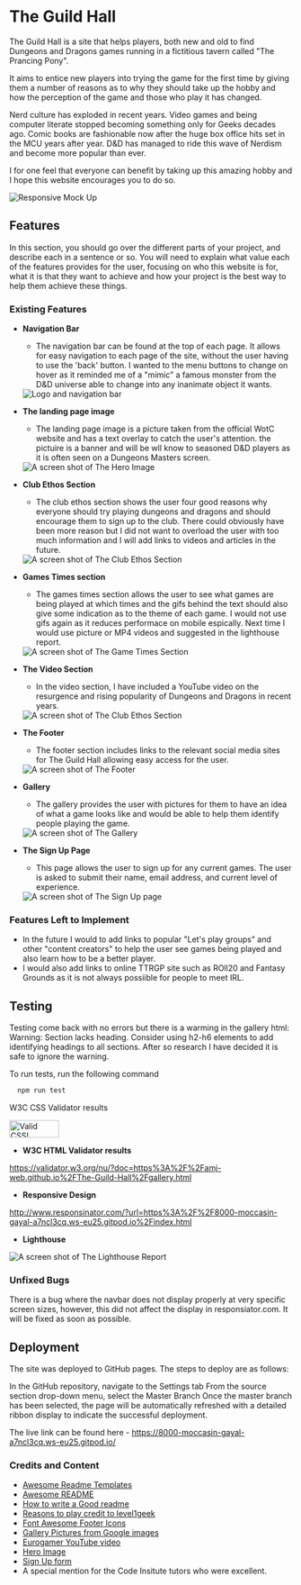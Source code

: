 # The Guild Hall 

The Guild Hall is a site that helps players, both new and old to find Dungeons and Dragons games running in a fictitious tavern called "The Prancing Pony". 

It aims to entice new players into trying the game for the first time by giving them a number of reasons as to why they should take up the hobby and how the perception of the game and those who play it has changed. 

Nerd culture has exploded in recent years. Video games and being computer literate stopped becoming something only for Geeks decades ago. Comic books are fashionable now after the huge box office hits set in the MCU years after year. D&D has managed to ride this wave of Nerdism and become more popular than ever. 

I for one feel that everyone can benefit by taking up this amazing hobby and I hope this website encourages you to do so.  

  <img src="assets/images/FireShot Capture 002 - Multi Device Website Mockup Generator - techsini.com.png" alt="Responsive Mock Up">


## Features 

In this section, you should go over the different parts of your project, and describe each in a sentence or so. You will need to explain what value each of the features provides for the user, focusing on who this website is for, what it is that they want to achieve and how your project is the best way to help them achieve these things.

### Existing Features

- __Navigation Bar__

  - The navigation bar can be found at the top of each page. It allows for easy navigation to each page of the site, without the user having to use the 'back' button. I wanted to the menu buttons to change on hover as it reminded me of a "mimic" a famous monster from the D&D universe able to change into any inanimate object it wants. 

  <img src="assets/images/Logo.png" alt="Logo and navigation bar">


- __The landing page image__

  - The landing page image is a picture taken from the official WotC website and has a text overlay to catch the user's attention. the pictuire is a banner and will be wll know to seasoned D&D players as it is often seen on a Dungeons Masters screen. 


  <img src="assets/images/heroimage.png" alt="A screen shot of The Hero Image">

- __Club Ethos Section__


  - The club ethos section shows the user four good reasons why everyone should try playing dungeons and dragons and should encourage them to sign up to the club. There could obviously have been more reason but I did not want to overload the user with too much information and I will add links to videos and articles in the future. 

  <img src="assets/images/clubethos.png" alt="A screen shot of The Club Ethos Section">


- __Games Times section__

  - The games times section allows the user to see what games are being played at which times and the gifs behind the text should also give some indication as to the theme of each game. I would not use gifs again as it reduces performace on mobile espically. Next time I would use picture or MP4 videos and suggested in the lighthouse report. 

  <img src="assets/images/gametimes.png" alt="A screen shot of The Game Times Section">


- __The Video Section__


  - In the video section, I have included a YouTube video on the resurgence and rising popularity of Dungeons and Dragons in recent years. 

  <img src="assets/images/YouTube.png" alt="A screen shot of The Club Ethos Section">


- __The Footer__ 


  - The footer section includes links to the relevant social media sites for The Guild Hall allowing easy access for the user. 

  <img src="assets/images/footer.png" alt="A screen shot of The Footer">


- __Gallery__

  - The gallery provides the user with pictures for them to have an idea of what a game looks like and would be able to help them identify people playing the game.  

  <img src="assets/images/gallery.png" alt="A screen shot of The Gallery">


- __The Sign Up Page__

  - This page allows the user to sign up for any current games. The user is asked to submit their name, email address, and current level of experience.

  <img src="assets/images/signup.png" alt="A screen shot of The Sign Up page">


### Features Left to Implement

- In the future I would to add links to popular "Let's play groups" and other "content creators" to help the user see games being played and also learn how to be a better player. 
- I would also add links to online TTRGP site such as ROll20 and Fantasy Grounds as it is not always possiible for people to meet IRL. 

## Testing 

Testing come back with no errors but there is a warming in the gallery html: Warning: Section lacks heading. Consider using h2-h6 elements to add identifying headings to all sections. After so research I have decided it is safe to ignore the warning. 

To run tests, run the following command

```bash
  npm run test
```
W3C CSS Validator results
<p>
    <a href="https://jigsaw.w3.org/css-validator/check/referer">
        <img style="border:0;width:88px;height:31px"
            src="https://jigsaw.w3.org/css-validator/images/vcss"
            alt="Valid CSS!" />
    </a>
</p>

- __W3C HTML Validator results__

https://validator.w3.org/nu/?doc=https%3A%2F%2Famj-web.github.io%2FThe-Guild-Hall%2Fgallery.html

- __Responsive Design__

http://www.responsinator.com/?url=https%3A%2F%2F8000-moccasin-gayal-a7ncl3cq.ws-eu25.gitpod.io%2Findex.html

- __Lighthouse__

 <img src="assets/images/lighthouse.png" alt="A screen shot of The Lighthouse Report">

### Unfixed Bugs

There is a bug where the navbar does not display properly at very specific screen sizes, however, this did not affect the display in responsiator.com. It will be fixed as soon as possible. 

## Deployment

The site was deployed to GitHub pages. The steps to deploy are as follows:

In the GitHub repository, navigate to the Settings tab
From the source section drop-down menu, select the Master Branch
Once the master branch has been selected, the page will be automatically refreshed with a detailed ribbon display to indicate the successful deployment.

The live link can be found here - https://8000-moccasin-gayal-a7ncl3cq.ws-eu25.gitpod.io/

### Credits and Content

- [Awesome Readme Templates](https://awesomeopensource.com/project/elangosundar/awesome-README-templates)
- [Awesome README](https://github.com/matiassingers/awesome-readme)
- [How to write a Good readme](https://bulldogjob.com/news/449-how-to-write-a-good-readme-for-your-github-project)
- [Reasons to play credit to level1geek](https://www.level1geek.com/benefits-of-dungeons-and-dragons/)
- [Font Awesome Footer Icons](https://fontawesome.com/)
- [Gallery Pictures from Google images](https://www.google.com/search?q=people+playing+dnd&sxsrf=AOaemvJh3L35XwQ7y3MYChSdEXlUxk2yvg:1640694258239&source=lnms&tbm=isch&sa=X&ved=2ahUKEwjTzMmzvob1AhVCZMAKHXBxCL0Q_AUoAXoECAEQAw&biw=1920&bih=929&dpr=1)
- [Eurogamer YouTube video](https://www.youtube.com/watch?v=ypQ3kwYTDFI)
- [Hero Image](https://dnd.wizards.com/articles/media-resources/wallpapers)
- [Sign Up form](https://learn.codeinstitute.net/courses/course-v1:CodeInstitute+LR101+2021_T1/courseware/4a07c57382724cfda5834497317f24d5/4d85cd1a2c57485abbd8ccec8c00732c/)
- A special mention for the Code Insitute tutors who were excellent. 


